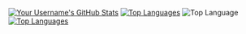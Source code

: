 [![Your Username's GitHub Stats](https://github-readme-stats.vercel.app/api?username=Lasseb200&show_icons=true&theme=radical)](https://github.com/Lasseb200)
[![Top Languages](https://github-readme-stats.vercel.app/api/top-langs/?username=Lasseb200&layout=compact)](https://github.com/Lasseb200)
![Top Language](https://img.shields.io/github/languages/top/Lasseb200/your-repository)
[![Top Languages](https://github-readme-stats.vercel.app/api/top-langs/?username=your-username&layout=compact&langs_count=2&hide=javascript,html&custom_title=My%20Languages&card_width=300&custom=80,20&hide_title=true)](https://github.com/your-username)
